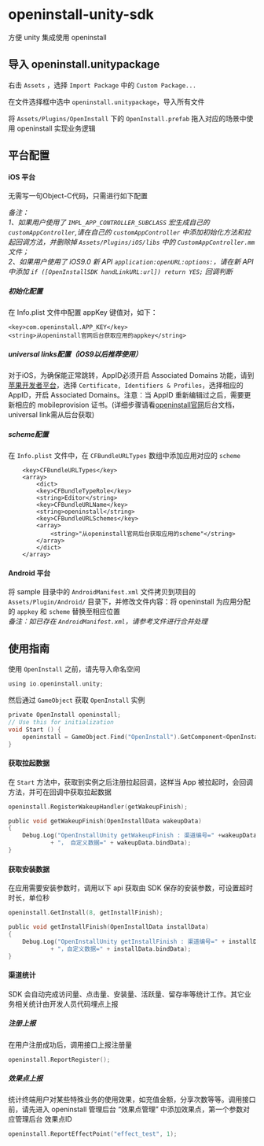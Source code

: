 # openinstall-unity-sdk
 方便 unity 集成使用 openinstall

## 导入 openinstall.unitypackage
右击 `Assets` ，选择 `Import Package` 中的 `Custom Package...`    

在文件选择框中选中 `openinstall.unitypackage`，导入所有文件

将 `Assets/Plugins/OpenInstall` 下的 `OpenInstall.prefab` 拖入对应的场景中使用 openinstall 实现业务逻辑

## 平台配置

#### iOS 平台

无需写一句Object-C代码，只需进行如下配置  

_备注：  
1、如果用户使用了 `IMPL_APP_CONTROLLER_SUBCLASS` 宏生成自己的 `customAppController`,请在自己的 `customAppController` 中添加初始化方法和拉起回调方法，并删除掉 `Assets/Plugins/iOS/libs` 中的 `CustomAppController.mm` 文件；  
2、如果用户使用了 iOS9.0 新 API `application:openURL:options:`，请在新 API 中添加 `if ([OpenInstallSDK handLinkURL:url]) return YES;` 回调判断_

##### 初始化配置

在 Info.plist 文件中配置 appKey 键值对，如下：
``` plist
<key>com.openinstall.APP_KEY</key>
<string>从openinstall官网后台获取应用的appkey</string>
```
##### universal links配置（iOS9以后推荐使用）

对于iOS，为确保能正常跳转，AppID必须开启 Associated Domains 功能，请到 [苹果开发者平台](https://developer.apple.com)，选择 `Certificate, Identifiers & Profiles`，选择相应的 AppID，开启 Associated Domains。注意：当 AppID 重新编辑过之后，需要更新相应的 mobileprovision 证书。(详细步骤请看[openinstall官网](https://www.openinstall.io)后台文档，universal link需从后台获取)

##### scheme配置

在 `Info.plist` 文件中，在 `CFBundleURLTypes` 数组中添加应用对应的 `scheme`

``` plist
	<key>CFBundleURLTypes</key>
	<array>
	    <dict>
		<key>CFBundleTypeRole</key>
		<string>Editor</string>
		<key>CFBundleURLName</key>
		<string>openinstall</string>
		<key>CFBundleURLSchemes</key>
		<array>
		    <string>"从openinstall官网后台获取应用的scheme"</string>
		</array>
	    </dict>
	</array>
```

#### Android 平台
将 sample 目录中的 `AndroidManifest.xml` 文件拷贝到项目的 `Assets/Plugin/Android/` 目录下，并修改文件内容：将 openinstall 为应用分配的 `appkey` 和 `scheme` 替换至相应位置  
_备注：如已存在 `AndroidManifest.xml`，请参考文件进行合并处理_

## 使用指南

使用 `OpenInstall` 之前，请先导入命名空间
``` c
using io.openinstall.unity;
```
然后通过 `GameObject` 获取 `OpenInstall` 实例
``` c
private OpenInstall openinstall;
// Use this for initialization
void Start () {
    openinstall = GameObject.Find("OpenInstall").GetComponent<OpenInstall>();
}
```

#### 获取拉起数据
在 `Start` 方法中，获取到实例之后注册拉起回调，这样当 App 被拉起时，会回调方法，并可在回调中获取拉起数据
``` c
openinstall.RegisterWakeupHandler(getWakeupFinish);
```
``` c
public void getWakeupFinish(OpenInstallData wakeupData)
{
    Debug.Log("OpenInstallUnity getWakeupFinish : 渠道编号=" +wakeupData.channelCode 
            + "， 自定义数据=" + wakeupData.bindData);
}
```
#### 获取安装数据
在应用需要安装参数时，调用以下 api 获取由 SDK 保存的安装参数，可设置超时时长，单位秒
``` c
openinstall.GetInstall(8, getInstallFinish);
```
``` c
public void getInstallFinish(OpenInstallData installData)
{
    Debug.Log("OpenInstallUnity getInstallFinish : 渠道编号=" + installData.channelCode 
            + "，自定义数据=" + installData.bindData);
}
```
#### 渠道统计
SDK 会自动完成访问量、点击量、安装量、活跃量、留存率等统计工作。其它业务相关统计由开发人员代码埋点上报
##### 注册上报
在用户注册成功后，调用接口上报注册量
``` c
openinstall.ReportRegister();
```
##### 效果点上报
统计终端用户对某些特殊业务的使用效果，如充值金额，分享次数等等。调用接口前，请先进入 openinstall 管理后台 “效果点管理” 中添加效果点，第一个参数对应管理后台 效果点ID
``` c
openinstall.ReportEffectPoint("effect_test", 1);
```
